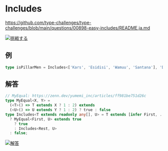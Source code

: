 # Includes

https://github.com/type-challenges/type-challenges/blob/main/questions/00898-easy-includes/README.ja.md

<a href="https://tsch.js.org/898/play/ja" target="_blank"><img src="https://img.shields.io/badge/挑戦する-3178c6?logo=typescript&logoColor=white" alt="挑戦する"/></a>

## 例

```ts
type isPillarMen = Includes<['Kars', 'Esidisi', 'Wamuu', 'Santana'], 'Dio'> // expected to be `false`
```

## 解答

```ts
// MyEqual: https://zenn.dev/yumemi_inc/articles/ff981be751d26c
type MyEqual<X, Y> =
  (<T>() => T extends X ? 1 : 2) extends
  (<U>() => U extends Y ? 1 : 2) ? true : false
type Includes<T extends readonly any[], U> = T extends [infer First, ...infer Rest]
  ? MyEqual<First, U> extends true
    ? true
    : Includes<Rest, U>
  : false;
```

<a href="" target="_blank"><img src="https://img.shields.io/badge/解答-3178c6?logo=typescript&logoColor=white" alt="解答"/></a>